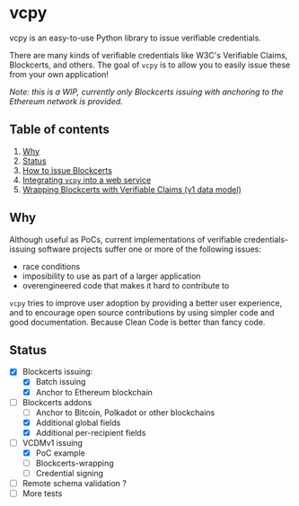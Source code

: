 # vcpy

vcpy is an easy-to-use Python library to issue verifiable credentials. 

There are many kinds of verifiable credentials like W3C's Verifiable Claims, Blockcerts, and others. The goal of `vcpy` is to allow you to easily issue these from your own application!

*Note: this is a WIP, currently only Blockcerts issuing with anchoring to the Ethereum network is provided.*  
    
## Table of contents

1. [Why](#Why)
1. [Status](#Status)
1. [How to issue Blockcerts](how_to.md)
1. [Integrating `vcpy` into a web service](webservice.md)
1. [Wrapping Blockcerts with Verifiable Claims (v1 data model)](vcdm.md)


## Why 
Although useful as PoCs, current implementations of verifiable credentials-issuing software projects suffer one or more of the following issues: 
- race conditions
- imposibility to use as part of a larger application
- overengineered code that makes it hard to contribute to

`vcpy` tries to improve user adoption by providing a better user experience, and to encourage open source contributions by using simpler code and good documentation.
Because Clean Code is better than fancy code.


## Status
- [x] Blockcerts issuing: 
  - [x] Batch issuing
  - [x] Anchor to Ethereum blockchain
- [ ] Blockcerts addons
  - [ ] Anchor to Bitcoin, Polkadot or other blockchains
  - [x] Additional global fields
  - [x] Additional per-recipient fields
- [ ] VCDMv1 issuing
  - [x] PoC example
  - [ ] Blockcerts-wrapping
  - [ ] Credential signing
- [ ] Remote schema validation ?
- [ ] More tests
